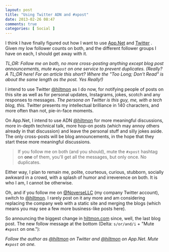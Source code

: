 ```yaml
---
layout: post
title: "Using Twitter ADN and #xpost"
date: 2013-02-26 08:47
comments: true
categories: [ Social ]
---
```


I think I have finally figured out how I want to use [App.Net](http://alpha.app.net/hiltmon) and [Twitter](http://https://twitter.com/hiltmon) . Given my low follower counts on both, and the different follower groups I have on each, I should get away with it.

*TL;DR: Follow me on both, no more cross-posting *anything* except blog post announcements, mute `#xpost` on one service to prevent duplicates. <span class="light">(Really? A TL;DR here! For an article this short? Where the "Too Long; Don't Read" is about the same length as the post. Yes Really!)</span>*

I intend to use Twitter [@hiltmon](http://https://twitter.com/hiltmon) as I do now, for notifying people of posts on this site as well as for personal updates, Instagrams, jokes, scotch and any responses to messages. *The persona on Twitter is this guy, me, with a tech blog, this.* Twitter presents my intellectual brilliance in 140 characters, and more often than not, pie-in-face moments.

On App.Net, I intend to use ADN [@hiltmon](http://alpha.app.net/hiltmon) for more meaningful discussions, more in-depth technical talk, more hop-on posts (which may annoy others already in that discussion) and leave the personal stuff and silly jokes aside. The only cross-posts will be blog announcements, in the hope that they start these more meaningful discussions.

> If you follow me on both (and you should), mute the `#xpost` hashtag on **one** of them, you'll get all the messages, but only once. No duplicates.

Either way, I plan to remain me, polite, courteous, curious, stubborn, socially awkward in a crowd, with a splash of humor and irreverence on both. It is who I am, I cannot be otherwise.

Oh, and if you follow me on [@NoverseLLC](http://twitter.com/noversellc) (my company Twitter account), switch to [@hiltmon](http://alpha.app.net/hiltmon). I rarely post on it any more and am considering replacing the company web with a static site and merging the blogs (which means you may see a few more business-like posts here).

So announcing the biggest change in [hiltmon.com](https://hiltmon.com) since, well, the last blog post. The new follow message at the bottom <span class="light">(Delta: `s/or/and/i` + "Mute `#xpost` on one.")</span>:

*Follow the author as [@hiltmon](http://https://twitter.com/hiltmon) on Twitter and [@hiltmon](http://alpha.app.net/hiltmon) on App.Net. Mute `#xpost` on one.*